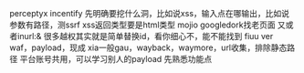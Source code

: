 perceptyx
incentify
先明确要挖什么洞，比如说xss，输入点在哪输出，比如说参数有路径，测ssrf
xss返回类型要是html类型
mojio
googledork找老页面  又或者inurl:&
很多越权其实就是简单替换id，看你细心不，能不能找到
fiuu
ver    
waf，payload，现成
xia一般gau，wayback，waymore，url收集，排除静态路径
平台账号共用，可以学习别人的payload
先熟悉功能点